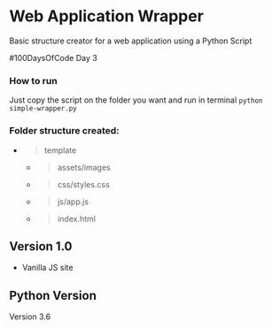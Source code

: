 # Web Application Wrapper
Basic structure creator for a web application using a Python Script

#100DaysOfCode Day 3

### How to run
Just copy the script on the folder you want and run in terminal 
`python simple-wrapper.py` 

### Folder structure created:
* > template
  * > assets/images
  * > css/styles.css
  * > js/app.js
  * > index.html

## Version 1.0
- Vanilla JS site

## Python Version
Version 3.6
